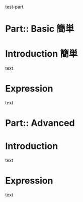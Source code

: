 test-part

# Part:: Basic 簡単  

# Introduction 簡単

text

# Expression

text

# Part:: Advanced 

# Introduction

text

# Expression

text

